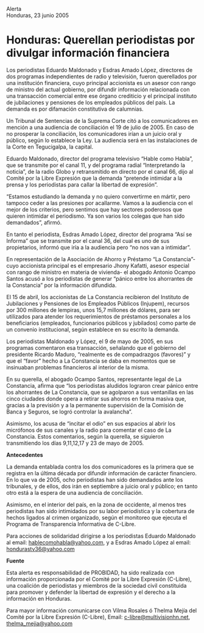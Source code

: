 Alerta  
Honduras, 23 junio 2005

# Honduras: Querellan periodistas por divulgar información financiera

Los periodistas Eduardo Maldonado y Esdras Amado López, directores de dos
programas independientes de radio y televisión, fueron querellados por una
institución financiera, cuyo principal accionista es un asesor con rango de
ministro del actual gobierno, por difundir información relacionada con una
transacción comercial entre ese órgano crediticio y el principal instituto de
jubilaciones y pensiones de los empleados públicos del país. La demanda es por
difamación constitutiva de calumnias.

Un Tribunal de Sentencias de la Suprema Corte citó a los comunicadores en
mención a una audiencia de conciliación el 19 de julio de 2005. En caso de no
prosperar la conciliación, los comunicadores irían a un juicio oral y público,
según lo establece la Ley. La audiencia será en las instalaciones de la Corte en
Tegucigalpa, la capital.

Eduardo Maldonado, director del programa televisivo “Hable como Habla”, que se
transmite por el canal 11, y del programa radial “Interpretando la noticia”, de
la radio Globo y retransmitido en directo por el canal 66, dijo al Comité por la
Libre Expresión que la demanda “pretende intimidar a la prensa y los periodistas
para callar la libertad de expresión”.

“Estamos estudiando la demanda y no quiero convertirme en mártir, pero tampoco
ceder a las presiones por acallarme. Vamos a la audiencia con el mejor de los
criterios, pero sentimos que hay sectores poderosos que quieren intimidar el
periodismo. Ya son varios los colegas que han sido demandados”, afirmó.

En tanto el periodista, Esdras Amado López, director del programa “Así se
Informa” que se transmite por el canal 36, del cual es uno de sus propietarios,
informó que iría a la audiencia pero “no nos van a intimidar”.

En representación de la Asociación de Ahorro y Préstamo “La Constancia”- cuyo
accionista principal es el empresario Jhony Kafatti, asesor especial con rango
de ministro en materia de vivienda- el abogado Antonio Ocampo Santos acusó a los
periodistas de generar “pánico entre los ahorrantes de la Constancia” por la
información difundida.

El 15 de abril, los accionistas de La Constancia recibieron del Instituto de
Jubilaciones y Pensiones de los Empleados Públicos (Injupem), recursos por 300
millones de lempiras, unos 15,7 millones de dólares, para ser utilizados para
atender los requerimientos de préstamos personales a los beneficiarios
(empleados, funcionarios públicos y jubilados) como parte de un convenio
institucional, según establece en su escrito la demanda.

Los periodistas Maldonado y López, el 9 de mayo de 2005, en sus programas
comentaron esa transacción, señalando que el gobierno del presidente Ricardo
Maduro, “realmente es de compadrazgos (favores)” y que el “favor” hecho a La
Constancia se daba en momentos que se insinuaban problemas financieros al
interior de la misma.

En su querella, el abogado Ocampo Santos, representante legal de La Constancia,
afirma que “los periodistas aludidos lograron crear pánico entre los ahorrantes
de La Constancia, que se agolparon a sus ventanillas en las cinco ciudades donde
opera a retirar sus ahorros en forma masiva que, gracias a la previsión y a la
permanente supervisión de la Comisión de Banca y Seguros, se logró controlar la
avalancha”.

Asimismo, los acusa de “incitar el odio” en sus espacios al abrir los micrófonos
de sus canales y la radio para comentar el caso de La Constancia. Estos
comentarios, según la querella, se siguieron transmitiendo los días 9,11,12,17 y
23 de mayo de 2005.

**Antecedentes**

La demanda entablada contra los dos comunicadores es la primera que se registra
en la última década por difundir información de carácter financiero. En lo que
va de 2005, ocho periodistas han sido demandados ante los tribunales, y de
ellos, dos irán en septiembre a juicio oral y público; en tanto otro está a la
espera de una audiencia de conciliación.

Asimismo, en el interior del país, en la zona de occidente, al menos tres
periodistas han sido intimidados por su labor periodística y la cobertura de
hechos ligados al crimen organizado, según el monitoreo que ejecuta el Programa
de Transparencia Informativa de C-Libre.

Para acciones de solidaridad dirigirse a los periodistas Eduardo Maldonado al
email: hablecomohabla@yahoo.com, y a Esdras Amado López al email:
hondurastv36@yahoo.com

**Fuente**

Esta alerta es responsabilidad de PROBIDAD, ha sido realizada con información
proporcionada por el Comité por la Libre Expresión (C-Libre), una coalición de
periodistas y miembros de la sociedad civil constituida para promover y defender
la libertad de expresión y el derecho a la información en Honduras.

Para mayor información comunicarse con Vilma Rosales ó Thelma Mejía del Comité
por la Libre Expresión (C-Libre), Email: c-libre@multivisionhn.net,
thelma_mejia@yahoo.com
